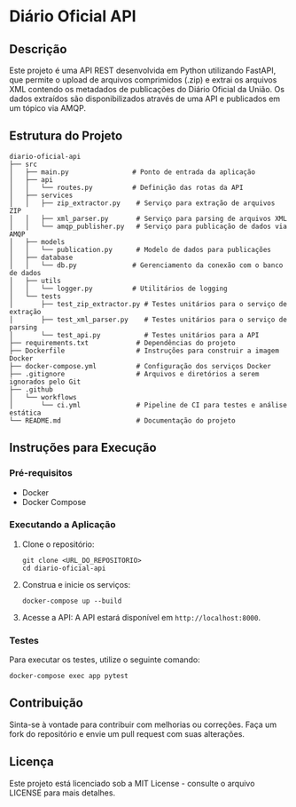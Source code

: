 # Diário Oficial API

## Descrição
Este projeto é uma API REST desenvolvida em Python utilizando FastAPI, que permite o upload de arquivos comprimidos (.zip) e extrai os arquivos XML contendo os metadados de publicações do Diário Oficial da União. Os dados extraídos são disponibilizados através de uma API e publicados em um tópico via AMQP.

## Estrutura do Projeto
```
diario-oficial-api
├── src
│   ├── main.py                # Ponto de entrada da aplicação
│   ├── api
│   │   └── routes.py          # Definição das rotas da API
│   ├── services
│   │   ├── zip_extractor.py    # Serviço para extração de arquivos ZIP
│   │   ├── xml_parser.py       # Serviço para parsing de arquivos XML
│   │   └── amqp_publisher.py   # Serviço para publicação de dados via AMQP
│   ├── models
│   │   └── publication.py      # Modelo de dados para publicações
│   ├── database
│   │   └── db.py              # Gerenciamento da conexão com o banco de dados
│   ├── utils
│   │   └── logger.py          # Utilitários de logging
│   └── tests
│       ├── test_zip_extractor.py # Testes unitários para o serviço de extração
│       ├── test_xml_parser.py    # Testes unitários para o serviço de parsing
│       └── test_api.py           # Testes unitários para a API
├── requirements.txt            # Dependências do projeto
├── Dockerfile                  # Instruções para construir a imagem Docker
├── docker-compose.yml          # Configuração dos serviços Docker
├── .gitignore                  # Arquivos e diretórios a serem ignorados pelo Git
├── .github
│   └── workflows
│       └── ci.yml              # Pipeline de CI para testes e análise estática
└── README.md                   # Documentação do projeto
```

## Instruções para Execução

### Pré-requisitos
- Docker
- Docker Compose

### Executando a Aplicação

1. Clone o repositório:
   ```
   git clone <URL_DO_REPOSITORIO>
   cd diario-oficial-api
   ```

2. Construa e inicie os serviços:
   ```
   docker-compose up --build
   ```

3. Acesse a API:
   A API estará disponível em `http://localhost:8000`.

### Testes
Para executar os testes, utilize o seguinte comando:
```
docker-compose exec app pytest
```

## Contribuição
Sinta-se à vontade para contribuir com melhorias ou correções. Faça um fork do repositório e envie um pull request com suas alterações.

## Licença
Este projeto está licenciado sob a MIT License - consulte o arquivo LICENSE para mais detalhes.